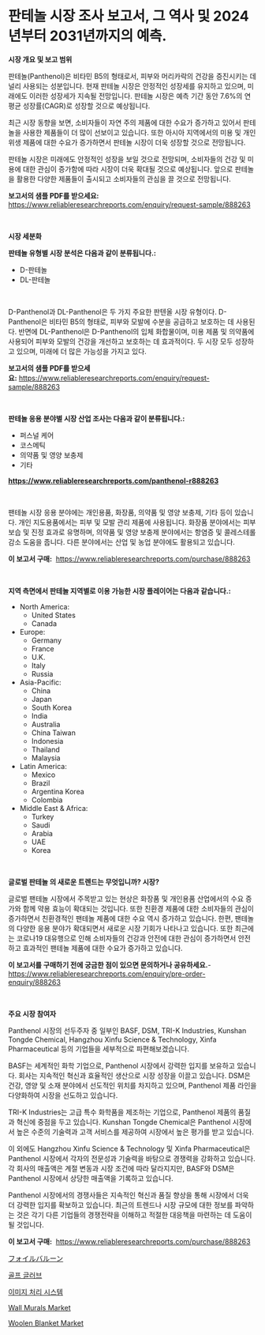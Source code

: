 <p><h1>판테놀 시장 조사 보고서, 그 역사 및 2024년부터 2031년까지의 예측.</h1></p><p><strong>시장 개요 및 보고 범위</strong></p>
<p><p>판테놀(Panthenol)은 비타민 B5의 형태로서, 피부와 머리카락의 건강을 증진시키는 데 널리 사용되는 성분입니다. 현재 판테놀 시장은 안정적인 성장세를 유지하고 있으며, 미래에도 이러한 성장세가 지속될 전망입니다. 판테놀 시장은 예측 기간 동안 7.6%의 연평균 성장률(CAGR)로 성장할 것으로 예상됩니다. </p><p>최근 시장 동향을 보면, 소비자들이 자연 주의 제품에 대한 수요가 증가하고 있어서 판테놀을 사용한 제품들이 더 많이 선보이고 있습니다. 또한 아시아 지역에서의 미용 및 개인 위생 제품에 대한 수요가 증가하면서 판테놀 시장이 더욱 성장할 것으로 전망됩니다.</p><p>판테놀 시장은 미래에도 안정적인 성장을 보일 것으로 전망되며, 소비자들의 건강 및 미용에 대한 관심이 증가함에 따라 시장이 더욱 확대될 것으로 예상됩니다. 앞으로 판테놀을 활용한 다양한 제품들이 출시되고 소비자들의 관심을 끌 것으로 전망됩니다.</p></p>
<p><strong>보고서의 샘플 PDF를 받으세요:</strong> <a href="https://www.reliableresearchreports.com/enquiry/request-sample/888263">https://www.reliableresearchreports.com/enquiry/request-sample/888263</a></p>
<p>&nbsp;</p>
<p><strong>시장 세분화</strong></p>
<p><strong>판테놀 유형별 시장 분석은 다음과 같이 분류됩니다.:</strong></p>
<p><ul><li>D-판테놀</li><li>DL-판테놀</li></ul></p>
<p>&nbsp;</p>
<p><p>D-Panthenol과 DL-Panthenol은 두 가지 주요한 판텐올 시장 유형이다. D-Panthenol은 비타민 B5의 형태로, 피부와 모발에 수분을 공급하고 보호하는 데 사용된다. 반면에 DL-Panthenol은 D-Panthenol의 입체 화합물이며, 미용 제품 및 의약품에 사용되어 피부와 모발의 건강을 개선하고 보호하는 데 효과적이다. 두 시장 모두 성장하고 있으며, 미래에 더 많은 가능성을 가지고 있다.</p></p>
<p><strong>보고서의 샘플 PDF를 받으세요:</strong>&nbsp;<a href="https://www.reliableresearchreports.com/enquiry/request-sample/888263">https://www.reliableresearchreports.com/enquiry/request-sample/888263</a></p>
<p>&nbsp;</p>
<p><strong> 판테놀 응용 분야별 시장 산업 조사는 다음과 같이 분류됩니다.:</strong></p>
<p><ul><li>퍼스널 케어</li><li>코스메틱</li><li>의약품 및 영양 보충제</li><li>기타</li></ul></p>
<p><strong><a href="https://www.reliableresearchreports.com/panthenol-r888263">https://www.reliableresearchreports.com/panthenol-r888263</a></strong></p>
<p>&nbsp;</p>
<p><p>팬테놀 시장 응용 분야에는 개인용품, 화장품, 의약품 및 영양 보충제, 기타 등이 있습니다. 개인 지도용품에서는 피부 및 모발 관리 제품에 사용됩니다. 화장품 분야에서는 피부 보습 및 진정 효과로 유명하며, 의약품 및 영양 보충제 분야에서는 항염증 및 콜레스테롤 감소 도움을 줍니다. 다른 분야에서는 산업 및 농업 분야에도 활용되고 있습니다.</p></p>
<p><strong>이 보고서 구매:</strong>&nbsp; <a href="https://www.reliableresearchreports.com/purchase/888263">https://www.reliableresearchreports.com/purchase/888263</a></p>
<p>&nbsp;</p>
<p><strong>지역 측면에서 판테놀 지역별로 이용 가능한 시장 플레이어는 다음과 같습니다.:</strong></p>
<p><ul>
    <li>
        North America:
        <ul>
            <li>United States</li>
            <li>Canada</li>
        </ul>
    </li>
    <li>
        Europe:
        <ul>
            <li>Germany</li>
            <li>France</li>
            <li>U.K.</li>
            <li>Italy</li>
            <li>Russia</li>
        </ul>
    </li>
    <li>
        Asia-Pacific:
        <ul>
            <li>China</li>
            <li>Japan</li>
            <li>South Korea</li>
            <li>India</li>
            <li>Australia</li>
            <li>China Taiwan</li>
            <li>Indonesia</li>
            <li>Thailand</li>
            <li>Malaysia</li>
        </ul>
    </li>
    <li>
        Latin America:
        <ul>
            <li>Mexico</li>
            <li>Brazil</li>
            <li>Argentina Korea</li>
            <li>Colombia</li>
        </ul>
    </li>
    <li>
        Middle East & Africa:
        <ul>
            <li>Turkey</li>
            <li>Saudi</li>
            <li>Arabia</li>
            <li>UAE</li>
            <li>Korea</li>
        </ul>
    </li>
    </ul></p>
<p>&nbsp;</p>
<p><strong>글로벌 판테놀 의 새로운 트렌드는 무엇입니까? 시장?</strong></p>
<p><p>글로벌 팬테놀 시장에서 주목받고 있는 현상은 화장품 및 개인용품 산업에서의 수요 증가와 함께 약용 효능이 확대되는 것입니다. 또한 친환경 제품에 대한 소비자들의 관심이 증가하면서 친환경적인 팬테놀 제품에 대한 수요 역시 증가하고 있습니다. 한편, 팬테놀의 다양한 응용 분야가 확대되면서 새로운 시장 기회가 나타나고 있습니다. 또한 최근에는 코로나19 대유행으로 인해 소비자들의 건강과 안전에 대한 관심이 증가하면서 안전하고 효과적인 팬테놀 제품에 대한 수요가 증가하고 있습니다.</p></p>
<p><strong>이 보고서를 구매하기 전에 궁금한 점이 있으면 문의하거나 공유하세요.</strong>- <a href="https://www.reliableresearchreports.com/enquiry/pre-order-enquiry/888263">https://www.reliableresearchreports.com/enquiry/pre-order-enquiry/888263</a></p>
<p>&nbsp;</p>
<p><strong>주요 시장 참여자</strong></p>
<p><p>Panthenol 시장의 선두주자 중 일부인 BASF, DSM, TRI-K Industries, Kunshan Tongde Chemical, Hangzhou Xinfu Science & Technology, Xinfa Pharmaceutical 등의 기업들을 세부적으로 파편해보겠습니다.</p><p>BASF는 세계적인 화학 기업으로, Panthenol 시장에서 강력한 입지를 보유하고 있습니다. 회사는 지속적인 혁신과 효율적인 생산으로 시장 성장을 이끌고 있습니다. DSM은 건강, 영양 및 소재 분야에서 선도적인 위치를 차지하고 있으며, Panthenol 제품 라인을 다양화하여 시장을 선도하고 있습니다.</p><p>TRI-K Industries는 고급 특수 화학품을 제조하는 기업으로, Panthenol 제품의 품질과 혁신에 중점을 두고 있습니다. Kunshan Tongde Chemical은 Panthenol 시장에서 높은 수준의 기술력과 고객 서비스를 제공하여 시장에서 높은 평가를 받고 있습니다.</p><p>이 외에도 Hangzhou Xinfu Science & Technology 및 Xinfa Pharmaceutical은 Panthenol 시장에서 각자의 전문성과 기술력을 바탕으로 경쟁력을 강화하고 있습니다. 각 회사의 매출액은 계절 변동과 시장 조건에 따라 달라지지만, BASF와 DSM은 Panthenol 시장에서 상당한 매출액을 기록하고 있습니다.</p><p>Panthenol 시장에서의 경쟁사들은 지속적인 혁신과 품질 향상을 통해 시장에서 더욱 더 강력한 입지를 확보하고 있습니다. 최근의 트렌드나 시장 규모에 대한 정보를 파악하는 것은 각기 다른 기업들의 경쟁전략을 이해하고 적절한 대응책을 마련하는 데 도움이 될 것입니다.</p></p>
<p><strong>이 보고서 구매:</strong>&nbsp;&nbsp;<a href="https://www.reliableresearchreports.com/purchase/888263">https://www.reliableresearchreports.com/purchase/888263</a></p>
<p><p><a href="https://medium.com/@torreyjones1910/%E3%83%95%E3%82%A3%E3%83%AB%E3%83%A0%E9%A2%A8%E8%88%B9%E5%B8%82%E5%A0%B4-%E3%82%BF%E3%82%A4%E3%83%97-%E3%82%A2%E3%83%97%E3%83%AA%E3%82%B1%E3%83%BC%E3%82%B7%E3%83%A7%E3%83%B3-%E5%9C%B0%E7%90%86%E3%81%94%E3%81%A8%E3%81%AE%E5%8C%85%E6%8B%AC%E7%9A%84%E3%81%AA%E8%A9%95%E4%BE%A1-51dbaa290f70">フォイルバルーン</a></p><p><a href="https://medium.com/@darrickdibbert2022/%EA%B3%A8%ED%94%84-%EC%9E%A5%EA%B0%91-%EC%8B%9C%EC%9E%A5-%ED%86%B5%EC%B0%B0-%EC%8B%9C%EC%9E%A5-%EB%8F%99%ED%96%A5-%EC%84%B1%EC%9E%A5-2024%EB%85%84%EB%B6%80%ED%84%B0-2031%EB%85%84%EA%B9%8C%EC%A7%80-%EC%98%88%EC%B8%A1%EB%90%9C-%EA%B2%83-9739371636d6">골프 글러브</a></p><p><a href="https://medium.com/@kylevasquez266/%EC%9D%B4%EB%AF%B8%EC%A7%80-%EC%B2%98%EB%A6%AC-%EC%8B%9C%EC%8A%A4%ED%85%9C-%EC%8B%9C%EC%9E%A5-%EC%A0%84%EB%A7%9D-%EC%82%B0%EC%97%85-%EA%B0%9C%EC%9A%94-%EB%B0%8F-%EC%98%88%EC%B8%A1-2024%EB%85%84%EB%B6%80%ED%84%B0-2031%EB%85%84%EA%B9%8C%EC%A7%80-77050369dcad">이미지 처리 시스템</a></p><p><a href="https://www.linkedin.com/pulse/wall-murals-market-report-reveals-latest-trends-growth-opportunities-chluc?trackingId=aHaibzq1CBp8qxTmS%2B1o3w%3D%3D">Wall Murals Market</a></p><p><a href="https://www.linkedin.com/pulse/woolen-blanket-market-outlook-industry-overview-forecast-s1zoe?trackingId=bwUX%2BYWR0YKf1gzGaedIFQ%3D%3D">Woolen Blanket Market</a></p></p>
